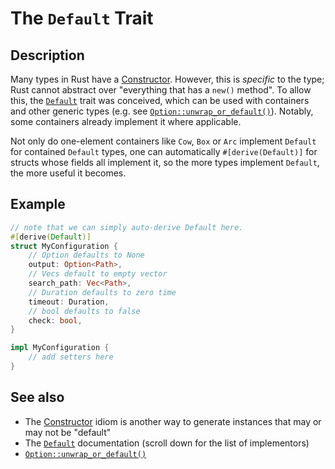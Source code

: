 # The `Default` Trait

## Description

Many types in Rust have a [Constructor]. However, this is *specific* to the
type; Rust cannot abstract over "everything that has a `new()` method". To
allow this, the [`Default`] trait was conceived, which can be used with
containers and other generic types (e.g. see [`Option::unwrap_or_default()`]).
Notably, some containers already implement it where applicable.

Not only do one-element containers like `Cow`, `Box` or `Arc` implement
`Default` for contained `Default` types, one can automatically
`#[derive(Default)]` for structs whose fields all implement it, so the more
types implement `Default`, the more useful it becomes.

## Example

```rust
// note that we can simply auto-derive Default here.
#[derive(Default)]
struct MyConfiguration {
    // Option defaults to None
    output: Option<Path>,
    // Vecs default to empty vector
    search_path: Vec<Path>,
    // Duration defaults to zero time
    timeout: Duration,
    // bool defaults to false
    check: bool,
}

impl MyConfiguration {
    // add setters here
}
```

## See also

- The [Constructor] idiom is another way to generate instances that may or may
not be "default"
- The [`Default`] documentation (scroll down for the list of implementors)
- [`Option::unwrap_or_default()`]

[Constructor]: ctor.md
[`Default`]: https://docs.rust-lang.org/doc/std/default/trait.Default.html
[`Option::unwrap_or_default()`]: https://docs.rust-lang.org/doc/std/option/enum.Option.html#method.unwrap_or_default

